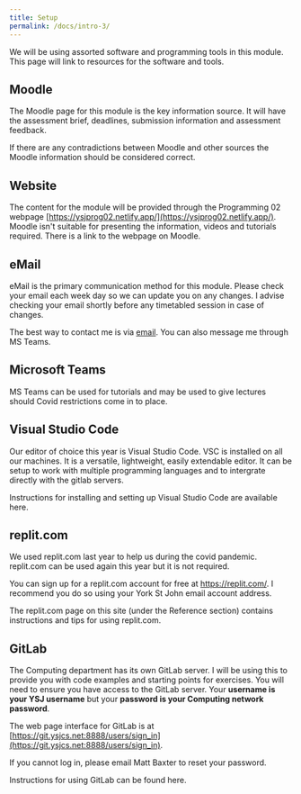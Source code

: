 ```yaml
---
title: Setup
permalink: /docs/intro-3/
---
```


We will be using assorted software and programming tools in this module. This page will link to resources for the software and tools.  

## Moodle

The Moodle page for this module is the key information source. It will have the assessment brief, deadlines, submission information and assessment feedback.  

If there are any contradictions between Moodle and other sources the Moodle information should be considered correct. 

## Website

The content for the module will be provided through the Programming 02 webpage [https://ysjprog02.netlify.app/](https://ysjprog02.netlify.app/). Moodle isn't suitable for presenting the information, videos and tutorials required. There is a link to the webpage on Moodle.

## eMail

eMail is the primary communication method for this module. Please check your email each week day so we can update you on any changes. I advise checking your email shortly before any timetabled session in case of changes.  

The best way to contact me is via [email](mailto:a.guest@yorksj.ac.uk). You can also message me through MS Teams.

## Microsoft Teams

MS Teams can be used for tutorials and may be used to give lectures should Covid restrictions come in to place.   

## Visual Studio Code
Our editor of choice this year is Visual Studio Code. VSC is installed on all our machines. It is a versatile, lightweight, easily extendable editor. It can be setup to work with multiple programming languages and to intergrate directly with the gitlab servers.  

Instructions for installing and setting up Visual Studio Code are available here.

## replit.com
We used replit.com last year to help us during the covid pandemic. replit.com can be used again this year but it is not required.

You can sign up for a replit.com account for free at https://replit.com/. I recommend you do so using your York St John email account address.

The replit.com page on this site (under the Reference section) contains instructions and tips for using replit.com.

## GitLab

The Computing department has its own GitLab server. I will be using this to provide you with code examples and starting points for exercises. You will need to ensure you have access to the GitLab server. Your **username is your YSJ username** but your **password is your Computing network password**.  

The web page interface for GitLab is at [https://git.ysjcs.net:8888/users/sign_in](https://git.ysjcs.net:8888/users/sign_in).  

If you cannot log in, please email Matt Baxter to reset your password.  

Instructions for using GitLab can be found here.